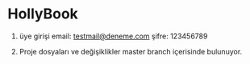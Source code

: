 # HollyBook
1. üye girişi
email: testmail@deneme.com
şifre: 123456789

2. Proje dosyaları ve değişiklikler master branch içerisinde bulunuyor.
